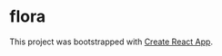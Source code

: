 # flora

This project was bootstrapped with [Create React App](https://github.com/facebook/create-react-app).
